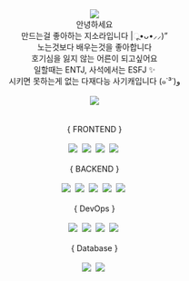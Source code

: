 <div align="center">
  <img src="https://capsule-render.vercel.app/api?type=waving&color=gradient">
</div>

<div align="center">
  안녕하세요 
  <br>
  만드는걸 좋아하는 지소라입니다 |ૂ﻿•ᴗ•⸝⸝)”
  <br>
  노는것보다 배우는것을 좋아합니다 
  <br>
  호기심을 잃지 않는 어른이 되고싶어요
  <br>
  일할때는 ENTJ, 사석에서는 ESFJ ✨
  <br>
  시키면 못하는게 없는 다재다능 사기캐입니다 (๑˙³˙)و
  <br>
  <br>
</div>



<div align="center">
  <img src="https://hits.seeyoufarm.com/api/count/incr/badge.svg?url=https%3A%2F%2Fgithub.com%2Fsoraji&count_bg=%2379C83D&title_bg=%23555555&icon=&icon_color=%23E7E7E7&title=hits&edge_flat=false">
</div>





<div align="center">
  <br>
  <br>
  { FRONTEND }
  <br>
  <br>
  <img src="https://img.shields.io/badge/HTML5-E34F26?style=flat-square&logo=HTML5&logoColor=white"/></a>&nbsp;
  <img src="https://img.shields.io/badge/CSS3-1572B6?style=flat-square&logo=CSS3&logoColor=white"/></a>&nbsp;
  <img src="https://img.shields.io/badge/JavaScript-F7DF1E?style=flat-square&logo=JavaScript&logoColor=white"/></a>&nbsp;
  <img src="https://img.shields.io/badge/Vue.js-4FC08D?style=flat-square&logo=Vue.js&logoColor=white"/></a>&nbsp;


  <br>
  <br>
  { BACKEND }
  <br>
  <br>
  <img src="https://img.shields.io/badge/Node.js-339933?style=flat-square&logo=Node.js&logoColor=white"/></a>&nbsp;
  <img src="https://img.shields.io/badge/NestJS-E0234E?style=flat-square&logo=NestJS&logoColor=white"/></a>&nbsp;
  <img src="https://img.shields.io/badge/Java-007396?style=flat-square&logo=Java&logoColor=white"/></a>&nbsp;
  <img src="https://img.shields.io/badge/TypeScript-3178C6?style=flat-square&logo=TypeScript&logoColor=white"/></a>&nbsp;
  <img src="https://img.shields.io/badge/GraphQL-E10098?style=flat-square&logo=GraphQL&logoColor=white"/></a>&nbsp;
  
  
  <br>
  <br>
  { DevOps }
  <br>
  <br>
  <img src="https://img.shields.io/badge/Google Cloud-4285F4?style=flat-square&logo=Google Cloud&logoColor=white"/></a>&nbsp;
  <img src="https://img.shields.io/badge/Amazon EC2-FF9900?style=flat-square&logo=Amazon EC2&logoColor=white"/></a>&nbsp;
  <img src="https://img.shields.io/badge/Amazon S3-569A31?style=flat-square&logo=Amazon S3&logoColor=white"/></a>&nbsp;
  <img src="https://img.shields.io/badge/Amazon RDS-527FFF?style=flat-square&logo=Amazon RDS&logoColor=white"/></a>&nbsp;
  
  <br>
  <br>
  { Database }
  <br>
  <br>
  <img src="https://img.shields.io/badge/Microsoft SQL Server-CC2927?style=flat-square&logo=Microsoft SQL Server&logoColor=white"/></a>&nbsp;
  <img src="https://img.shields.io/badge/MySQL-4479A1?style=flat-square&logo=MySQL&logoColor=white"/></a>&nbsp;

  <br>
  <br>
</div>




